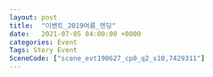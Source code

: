 ```yaml
---
layout: post
title:  "이벤트_2019여름_엔딩"
date:   2021-07-05 04:00:00 +0000
categories: Event
Tags: Story Event
SceneCode: ["scene_evt190627_cp0_q2_s10,7429311"]
---
```

